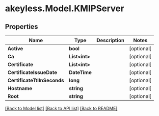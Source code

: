 # akeyless.Model.KMIPServer

## Properties

Name | Type | Description | Notes
------------ | ------------- | ------------- | -------------
**Active** | **bool** |  | [optional] 
**Ca** | **List&lt;int&gt;** |  | [optional] 
**Certificate** | **List&lt;int&gt;** |  | [optional] 
**CertificateIssueDate** | **DateTime** |  | [optional] 
**CertificateTtlInSeconds** | **long** |  | [optional] 
**Hostname** | **string** |  | [optional] 
**Root** | **string** |  | [optional] 

[[Back to Model list]](../README.md#documentation-for-models) [[Back to API list]](../README.md#documentation-for-api-endpoints) [[Back to README]](../README.md)

